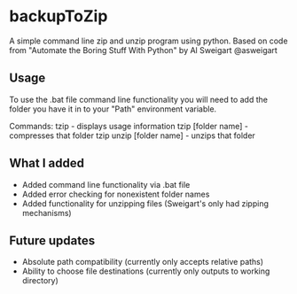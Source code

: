 # backupToZip
A simple command line zip and unzip program using python. 
Based on code from "Automate the Boring Stuff With Python" by Al Sweigart @asweigart

## Usage
To use the .bat file command line functionality you will need to add the folder you have it in to your "Path" environment variable.

Commands:
tzip                     - displays usage information
tzip [folder name]       - compresses that folder
tzip unzip [folder name] - unzips that folder

## What I added
* Added command line functionality via .bat file
* Added error checking for nonexistent folder names
* Added functionality for unzipping files (Sweigart's only had zipping mechanisms)

## Future updates
* Absolute path compatibility (currently only accepts relative paths)
* Ability to choose file destinations (currently only outputs to working directory)

